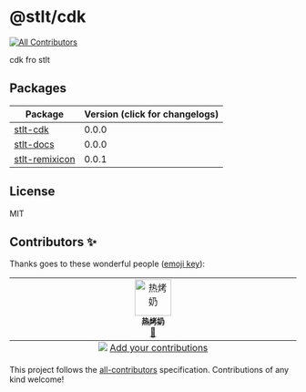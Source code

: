 # @stlt/cdk

<!-- ALL-CONTRIBUTORS-BADGE:START - Do not remove or modify this section -->
[![All Contributors](https://img.shields.io/badge/all_contributors-1-orange.svg?style=flat-square)](#contributors-)
<!-- ALL-CONTRIBUTORS-BADGE:END -->

cdk fro stlt 


## Packages

| Package                                  | Version (click for changelogs) | 
|------------------------------------------|--------------------------------|
| [stlt-cdk](package/stlt-cdk)             | 0.0.0                          | 
| [stlt-docs](package/stlt-docs)           | 0.0.0                          | 
| [stlt-remixicon](package/stlt-remixicon) | 0.0.1                          | 

## License
MIT

## Contributors ✨

Thanks goes to these wonderful people ([emoji key](https://allcontributors.org/docs/en/emoji-key)):

<!-- ALL-CONTRIBUTORS-LIST:START - Do not remove or modify this section -->
<!-- prettier-ignore-start -->
<!-- markdownlint-disable -->
<table>
  <tbody>
    <tr>
      <td align="center" valign="top" width="14.28%"><a href="https://github.com/TinsFox"><img src="https://avatars.githubusercontent.com/u/33956589?v=4?s=64" width="64px;" alt="热烤奶"/><br /><sub><b>热烤奶</b></sub></a><br /><a href="https://github.com/TinsFox/cuiller-cdk/commits?author=TinsFox" title="Documentation">📖</a></td>
    </tr>
  </tbody>
  <tfoot>
    <tr>
      <td align="center" size="13px" colspan="7">
        <img src="https://raw.githubusercontent.com/all-contributors/all-contributors-cli/1b8533af435da9854653492b1327a23a4dbd0a10/assets/logo-small.svg">
          <a href="https://all-contributors.js.org/docs/en/bot/usage">Add your contributions</a>
        </img>
      </td>
    </tr>
  </tfoot>
</table>

<!-- markdownlint-restore -->
<!-- prettier-ignore-end -->

<!-- ALL-CONTRIBUTORS-LIST:END -->

This project follows the [all-contributors](https://github.com/all-contributors/all-contributors) specification. Contributions of any kind welcome!